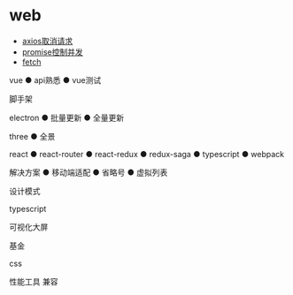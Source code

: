 # web

- <a href='https://axios-http.com/zh/docs/cancellation'>axios取消请求</a>
- <a href='https://juejin.cn/post/6844903701082013710#heading-22'>promise控制并发</a>
- <a href='https://developer.mozilla.org/zh-CN/docs/Web/API/Fetch_API/Using_Fetch'>fetch</a>

vue
● api熟悉
● vue测试

脚手架

electron
● 批量更新
● 全量更新

three
● 全景

react
● react-router
● react-redux
● redux-saga
● typescript
● webpack

解决方案
● 移动端适配
● 省略号
● 虚拟列表

设计模式

typescript

可视化大屏


基金


css


性能工具
兼容
